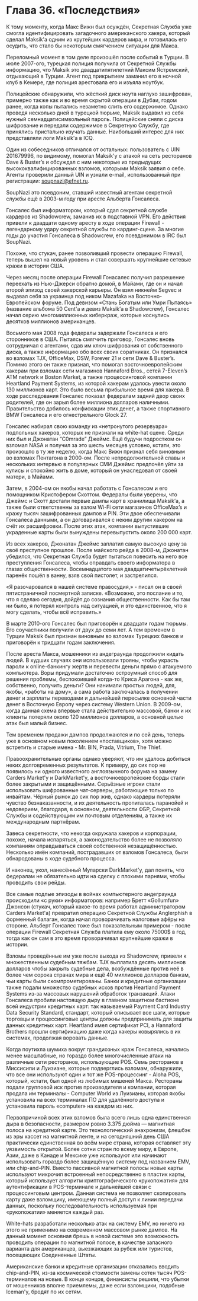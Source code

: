 # Глава 36. «Последствия»

К тому моменту, когда Макс Вижн был осуждён, Секретная Служба уже смогла идентифицировать загадочного американского хакера, который сделал Maksik'а одним из крутейших кардеров мира, и готовилась его осудить, что стало бы некоторым смягчением ситуации для Макса.

Переломный момент в том деле произошёл после событий в Турции. В июле 2007-ого, турецкая полиция получила от Секретной Службы информацию, что Maksik это двадцатипятилетний Максим Ястремский, отдыхающий в Турции. Агент под прикрытием заманил его в ночной клуб в Кемере, где полиция арестовала его и изъяла ноутбук.

Полицейские обнаружили, что жёсткий диск ноута наглухо зашифрован, примерно также как и во время скрытой операции в Дубаи, годом ранее, когда копы пытались незаметно слить его содержимое. Однако проведя несколько дней в турецкой тюрьме, Maksik выдавил из себя нужный семнадцатисимвольный пароль. Полицейские сняли с диска шифрование и передали содержимое в Секретную Службу, где принялись пристально изучать данные. Наибольший интерес для них представляли логи Maksik'а в ICQ.

Один из собеседников отличался от остальных: пользователь с UIN 201679996, по видимому, помогал Maksik'у с атакой на сеть ресторанов Dave & Buster’s и обсуждал с ним некоторые из предыдущих высококвалифицированных взломов, которыми Maksik заявил о себе. Агенты проверили данный UIN и узнали e-mail, использованный при регистрации: soupnazi@efnet.ru.

SoupNazi это псевдоним, ставший известный агентам секретной службы ещё в 2003-м году при аресте Альберта Гонсалеса.

Гонсалес был информатором, который сдал секретной службе кардеров из Shadowcrew, заманив их в подставной VPN. Его действия привели к двадцати одному аресту в ходе операции Firewall - легендарному удару секретной службы по кардинг-сцене. За многие годы до участия Гонсалеса в Shadowcrew, его псевдонимом в IRC был SoupNazi.

Похоже, что стукач, ранее позволивший провести операцию Firewall, теперь вышел на новый уровень и стал совершать крупнейшие сетевые кражи в истории США.

Через месяц после операции Firewall Гонасалес получил разрешение переехать из Нью-Джерси обратно домой, в Майами, где он и начал второй эпизод своей хакерской карьеры. Он взял никнейм Segvec и выдавал себя за украинца под ником Mazafaka на Восточно-Европейском форуме. Под девизом «Стань Богатым или Умри Пытаясь» (название альбома 50 Cent'а и девиз Maksik’а в Shadowcrew), Гонсалес начал серию многомиллионных киберкраж, которые коснулись десятков миллионов американцев.

Восьмого мая 2008 года федералы задержали Гонсалеса и его сторонников в США. Пытаясь смягчить приговор, Гонсалес вновь сотрудничал с агентами, сдав им ключ шифрования от собственного диска, а также информацию обо всех своих соратниках. Он признался во взломах TJX, OfficeMax, DSW, Forever 21 и сети Dave & Buster’s. Помимо этого он также признал, что помогал восточноевропейским хакерам при взломах сети магазинов Hannaford Bros., сетей 7-Eleven’s ATM network и Boston Market, а также процессинговой компании Heartland Payment Systems, из которой хакерам удалось увести около 130 миллионов карт. Это было весьма прибыльное время для хакера. В ходе расследования Гонсалес показал федералам задний двор своих родителей, где он зарыл более миллиона долларов наличными. Правительство добилось конфискации этих денег, а также спортивного BMW Гонсалеса и его огнестрельного Glock 27.

Гонсалес набирал свою команду из «нетронутого резервуара» подпольных хакеров, которых не признали на white-hat сцене. Среди них был и Джонатан “C0mrade” Джеймс. Ещё будучи подростком он взломал NASA и получил за это шесть месяцев условно, кстати, это произошло в ту же неделю, когда Макс Вижн признал себя виновным во взломах Пентагона в 2000-ом. После непродолжительной славы и нескольких интервью в популярных СМИ Джеймс предпочёл уйти за кулисы и спокойно жить в доме, который он унаследовал от своей матери, в Майами.

Затем, в 2004-ом он якобы начал работать с Гонсалесом и его помощником Кристофером Скоттом. Федералы были уверены, что Джеймс и Скотт достали первые дампы карт в хранилища Maksik’а, а также были ответственны за взлом Wi-Fi сети магазинов OfficeMax’s и кражу тысяч зашифрованных дампов и PIN. Эти двое обеспечивали Гонсалеса данными, а он договаривался с неким другим хакером на счёт их расшифровки. После этих атак, компании выпустившие украденные карты были вынуждены перевыпустить около 200 000 карт.

Из всех хакеров, Джонатан Джеймс заплатил самую высокую цену за своё преступное прошлое. После майского рейда в 2008-м, Джонатан убедился, что Секретная Служба будет пытаться повесить на него все преступления Гонсалеса, чтобы оправдать своего информатора в глазах общественности. Восемнадцатого мая двадцатичетырёхлетний паренёк пошёл в ванну, взяв свой пистолет, и застрелился.

«Я разочаровался в нашей системе правосудия,» - писал он в своей пятистраничной посмертной записке. «Возможно, это послание и то, что я сделаю сегодня, дойдёт до сознания общественности. Как бы там ни было, я потерял контроль над ситуацией, и это единственное, что я могу сделать, чтобы всё исправить.»

В марте 2010-ого Гонсалес был приговорён к двадцати годам тюрьмы. Его соучастники получили от двух до семи лет. А тем временем в Турции Maksik был признан виновным во взломах Турецких банков и приговорён к тридцати годам заключения.

После ареста Макса, мошенники из андеграунда продолжили кидать людей. В худших случаях они использовали трояны, чтобы украсть пароли к online-банкингу жертв и перевести деньги прямо с атакуемого компьютера. Воры придумали достаточно остроумный способ для решения проблемы, беспокоившей когда-то Криса Арагона - как же, собственно, получить деньги? Они нанимали простых людей, для, якобы, «работы на дому», а сама работа заключалась в получении денег и зарплаты переводами и дальнейшей пересылке основной части денег в Восточную Европу через систему Western Union. В 2009-ом, когда данная схема впервые стала действительно массовой, банки и их клиенты потеряли около 120 миллионов долларов, а основной целью атак был малый бизнес.

Тем временем продажи дампов продолжаются и по сей день, теперь уже в основном новым поколением «поставщиков», хотя можно встретить и старые имена - Mr. BIN, Prada, Vitrium, The Thief.

Правоохранительные органы однако уверяют, что им удалось добиться неких долговременных результатов. К примеру, до сих пор не появилось ни одного известного англоязычного форума на замену Carders Market'у и DarkMarket'у, а восточноевропейские борды стали более закрытыми и защищёнными. Серьёзные игроки стали использовать шифрованные чат-серверы, работающие только по инвайтам. Чёрный рынок до сих пор жив, однако кардеры потеряли чувство безнаказанности, и их деятельность пропиталась паранойей и недоверием, благодаря, в основном, деятельности ФБР, Секретной Службы и содействующим им почтовым отделениям, а также их международным партнёрам.

Завеса секретности, что некогда окружала хакеров и корпорации, похоже, начала испаряться, а законодательство более не позволяло компаниям оправдываться своей собственной незащищённостью. Несколько имён компаний, пострадавших от взломов Гонсалеса, были обнародованы в ходе судебного процесса.

И наконец, укол, нанесённый Муларски DarkMarket'у, дал понять, что федералам не обязательно идти на сделку с плохими парнями, чтобы проводить свои рейды.

Все самые подлые эпизоды в войнах компьютерного андеграунда происходили «с руки» информаторов: например Бретт «Gollumfun» Джонсон (стукач, который какое-то время работал администратором Carders Market'а) превратил операцию Секретной Службы Anglerphish в форменный балаган, когда начал проворачивать налоговые афёры на стороне. Альберт Гонсалес тоже был показательным примером - после операции Firewall Секретная Служба платила ему около 75000$ в год, тогда как он сам в это время проворачивал крупнейшие кражи в истории.

Взломы проведённые им уже после выхода из Shadowcrew, привели к множественным судебным тяжбам. TJX выплатила десять миллионов долларов чтобы закрыть судебные дела, возбуждённые против неё в более чем сорока странах мира и ещё 40 миллионов долларов банкам, чьи карты были скомпрометированы. Банки и кредитные организации также подали множество судебных исков против Heartland Payment Systems из-за массовых нарушений обработок транзакций. Атаки Гонсалеса пробили настоящую дыру в главном защитном бастионе всей индустрии кредитных карт: так называемый Payment Card Industry Data Security Standard, стандарт, который описывает все шаги, которые торговцы и процессинговые центры должны предпринимать для защиты данных кредитных карт. Heartland имел сертификат PCI, а Hannaford Brothers прошли сертификацию даже когда хакеры ковырялись в их системах, продолжая воровать данные.

Когда поутихла шумиха вокруг грандиозных краж Гонсалеса, начались менее масштабные, но гораздо более многочисленные атаки на различные сети ресторанов, использующие POS. Семь ресторанов в Миссисипи и Луизиане, которые подверглись взломам, обнаружили, что все они используют один и тот же POS-процессинг - Aloha POS, который, кстати, был одной из любимых мишеней Макса. Рестораны подали групповой иск против производителя и компании, которая продала им терминалы - Computer World из Луизианы, которая якобы установила на всех терминалах ПО для удалённого доступа и установила пароль «computer» на каждом из них.

Первопричиной всех этих взломов была всего лишь одна единственная дыра в безопасности, размером ровно 3.375 дюйма — магнитная полоса на кредитной карте. Это технологический анахронизм, флешбэк из эры кассет на магнитной ленте, и на сегодняшний день США практически единственная во всём мире страна, которая оставляет эту уязвимость открытой. Более сотни стран по всему миру, в Европе, Азии, даже в Канаде и Мексике уже используют или начинают использовать гораздо более защищённую систему под названием EMV, или chip-and-PIN. Вместо пассивной магнитной полосы новые карты используют микрочип встроенный непосредственно в пластик карты, который использует алгоритм криптографического «рукопожатия» для аутентификации в POS-терминале и дальнейшей связи с процессинговым центром. Данная система не позволяет скопировать карту даже взломщику, имеющему полный доступ к линии передачи данных, поскольку последовательность используемая при «рукопожатии» меняется каждый раз.

White-hats разработали несколько атак на систему EMV, но ничего из этого не применимо на современном массовом рынке дампов. На данный момент основная брешь в новой системе это возможность проводить операции по магнитной полосе, в качестве запасного варианта для американцев, выезжающих за рубеж или туристов, посещающих Соединенные Штаты.

Американские банки и кредитные организации отказались вводить chip-and-PIN, из-за космической стоимости замены сотен тысяч POS-терминалов на новые. В конце концов, финансисты решили, что убытки от мошенников вполне приемлемы, даже если взломщики, подобные Iceman'у, бродят по их сетям.
